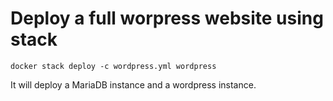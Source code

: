 # Deploy a full worpress website using stack

```
docker stack deploy -c wordpress.yml wordpress
```

It will deploy a MariaDB instance and a wordpress instance. 